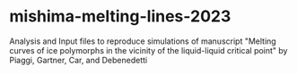 # mishima-melting-lines-2023
Analysis and Input files to reproduce simulations of manuscript "Melting curves of ice polymorphs in the vicinity of the liquid-liquid critical point" by Piaggi, Gartner, Car, and Debenedetti
